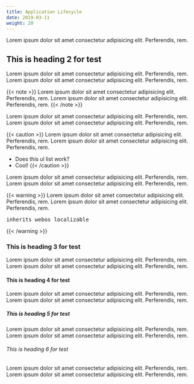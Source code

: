 ```yaml
---
title: Application Lifecycle
date: 2019-03-11
weight: 20
---
```


Lorem ipsum dolor sit amet consectetur adipisicing elit. Perferendis, rem.

## This is heading 2 for test

Lorem ipsum dolor sit amet consectetur adipisicing elit. Perferendis, rem. Lorem ipsum dolor sit amet consectetur adipisicing elit. Perferendis, rem.

{{< note >}}
Lorem ipsum dolor sit amet consectetur adipisicing elit. Perferendis, rem. Lorem ipsum dolor sit amet consectetur adipisicing elit. Perferendis, rem.
{{< /note >}}

Lorem ipsum dolor sit amet consectetur adipisicing elit. Perferendis, rem. Lorem ipsum dolor sit amet consectetur adipisicing elit. Perferendis, rem.

{{< caution >}}
Lorem ipsum dolor sit amet consectetur adipisicing elit. Perferendis, rem. Lorem ipsum dolor sit amet consectetur adipisicing elit. Perferendis, rem.

* Does this ul list work?
* Cool!
{{< /caution >}}

Lorem ipsum dolor sit amet consectetur adipisicing elit. Perferendis, rem. Lorem ipsum dolor sit amet consectetur adipisicing elit. Perferendis, rem.

{{< warning >}}
Lorem ipsum dolor sit amet consectetur adipisicing elit. Perferendis, rem. Lorem ipsum dolor sit amet consectetur adipisicing elit. Perferendis, rem.
<pre>
inherits webos_localizable
</pre>
{{< /warning >}}

### This is heading 3 for test

Lorem ipsum dolor sit amet consectetur adipisicing elit. Perferendis, rem. Lorem ipsum dolor sit amet consectetur adipisicing elit. Perferendis, rem.

#### This is heading 4 for test

Lorem ipsum dolor sit amet consectetur adipisicing elit. Perferendis, rem. Lorem ipsum dolor sit amet consectetur adipisicing elit. Perferendis, rem.

##### This is heading 5 for test

Lorem ipsum dolor sit amet consectetur adipisicing elit. Perferendis, rem. Lorem ipsum dolor sit amet consectetur adipisicing elit. Perferendis, rem.

###### This is heading 6 for test

Lorem ipsum dolor sit amet consectetur adipisicing elit. Perferendis, rem. Lorem ipsum dolor sit amet consectetur adipisicing elit. Perferendis, rem.
